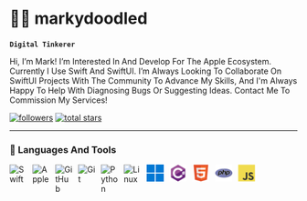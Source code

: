 <!--Profile Username Title-->
# 👨‍💻 markydoodled

<!--Description Tag-->
**`Digital Tinkerer`**

<!--Description-->
Hi, I’m Mark! I’m Interested In And Develop For The Apple Ecosystem. Currently I Use Swift And SwiftUI. I’m Always Looking To Collaborate On SwiftUI Projects With The Community To Advance My Skills, And I'm Always Happy To Help With Diagnosing Bugs Or Suggesting Ideas. Contact Me To Commission My Services!

<!--Github Action Buttons-->
<p align="left">
      <a href="https://github.com/markydoodled?tab=followers">
         <img alt="followers" title="Follow Me On Github" src="https://custom-icon-badges.demolab.com/github/followers/markydoodled?color=236ad3&labelColor=1155ba&style=for-the-badge&logo=person-add&label=Follow&logoColor=white"/></a>
      <a href="https://github.com/markydoodled?tab=repositories&sort=stargazers">
         <img alt="total stars" title="Total Stars On GitHub" src="https://custom-icon-badges.demolab.com/github/stars/markydoodled?color=55960c&style=for-the-badge&labelColor=488207&logo=star"/></a>
   </p>

---

<!--Languages And Tools I Use-->
### 🧰 Languages And Tools

<img align="left" alt="Swift" width="30px" style="padding-right:10px;" src="https://cdn.jsdelivr.net/gh/devicons/devicon/icons/swift/swift-original.svg"/>
<img align="left" alt="Apple" width="30px" style="padding-right:10px;" src="https://cdn.jsdelivr.net/gh/devicons/devicon/icons/apple/apple-original.svg"/>
<img align="left" alt="GitHub" width="30px" style="padding-right:10px;" src="https://cdn.jsdelivr.net/gh/devicons/devicon/icons/github/github-original.svg"/>
<img align="left" alt="Git" width="30px" style="padding-right:10px;" src="https://cdn.jsdelivr.net/gh/devicons/devicon/icons/git/git-original.svg"/>
<img align="left" alt="Python" width="30px" style="padding-right:10px;" src="https://cdn.jsdelivr.net/gh/devicons/devicon/icons/python/python-plain.svg"/>
<img align="left" alt="Linux" width="30px" style="padding-right:10px;" src="https://cdn.jsdelivr.net/gh/devicons/devicon/icons/linux/linux-original.svg"/>
<img align="left" alt="Windows" width="30px" style="padding-right:10px;" src="https://github.com/devicons/devicon/blob/6910f0503efdd315c8f9b858234310c06e04d9c0/icons/windows11/windows11-original.svg"/>
<img align="left" alt="C#" width="30px" style="padding-right:10px;" src="https://github.com/devicons/devicon/blob/6910f0503efdd315c8f9b858234310c06e04d9c0/icons/csharp/csharp-original.svg"/>
<img align="left" alt="HTML" width="30px" style="padding-right:10px;" src="https://github.com/devicons/devicon/blob/6910f0503efdd315c8f9b858234310c06e04d9c0/icons/html5/html5-original.svg"/>
<img align="left" alt="PHP" width="30px" style="padding-right:10px;" src="https://github.com/devicons/devicon/blob/6910f0503efdd315c8f9b858234310c06e04d9c0/icons/php/php-original.svg"/>
<img align="left" alt="JavaScript" width="30px" style="padding-right:10px;" src="https://github.com/devicons/devicon/blob/6910f0503efdd315c8f9b858234310c06e04d9c0/icons/javascript/javascript-original.svg"/>
<br/>

<!---
markydoodled/markydoodled is a ✨ special ✨ repository because its `README.md` (this file) appears on your GitHub profile.
You can click the Preview link to take a look at your changes.
--->
